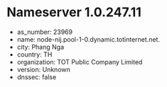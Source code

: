 # Nameserver 1.0.247.11

* as_number: 23969
* name: node-nij.pool-1-0.dynamic.totinternet.net.
* city: Phang Nga
* country: TH
* organization: TOT Public Company Limited
* version: Unknown
* dnssec: false
